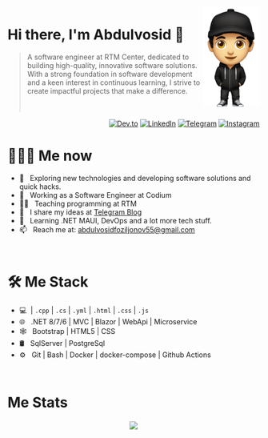 <img src="Снимок_экрана_2024-07-08_221721-removebg-preview.png" align="right" height="200"/>

# Hi there, I'm Abdulvosid 👋


> A software engineer at RTM Center, dedicated to building high-quality, innovative software solutions. With a strong foundation in software development and a keen interest in continuous learning, I strive to create impactful projects that make a difference.
<br/><br/><br/>

<p align="end">
<a href="https://dev.to/foziljonov7"><img alt="Dev.to" src="https://img.shields.io/badge/Dev.to-gray?style=flat-square&logo=dev-to"></a> 
<a href="https://www.linkedin.com/in/foziljonov7/"><img alt="LinkedIn" src="https://img.shields.io/badge/LinkedIn-gray?style=flat-square&logo=linkedin"></a>
<a href="https://t.me/AFoziljonov_Blog"><img alt="Telegram" src="https://img.shields.io/badge/telegram-gray?style=flat-square&logo=telegram"></a>
<a href="https://instagram.com/foziljonov777"><img alt="Instagram" src="https://img.shields.io/badge/instagram-gray?style=flat-square&logo=instagram"></a>
</p>

<h1> 👨🏻‍💻 Me now </h1>

- 🤔 &nbsp; Exploring new technologies and developing software solutions and quick hacks.
- 💼 &nbsp; Working as a Software Engineer at Codium
- 👨‍🏫 &nbsp; Teaching programming at RTM
- 📝 &nbsp; I share my ideas at [Telegram Blog](https://t.me/AFoziljonov_Blog)
- 🌱 &nbsp; Learning .NET MAUI, DevOps and a lot more tech stuff.
- 📫 &nbsp; Reach me at: abdulvosidfoziljonov55@gmail.com

<br/>

<h1>🛠 Me Stack</h1>

- 💻 &nbsp;| `.cpp` | `.cs` | `.yml` | `.html` | `.css` | `.js`
- 🌐 &nbsp; .NET 8/7/6 | MVC | Blazor | WebApi | Microservice
- 🕸 &nbsp; Bootstrap | HTML5 | CSS
- 🛢 &nbsp; SqlServer | PostgreSql
- ⚙️ &nbsp; Git | Bash | Docker | docker-compose | Github Actions

<br/>

<h1>Me Stats</h1>

<div align="center">
<a href="">
  <img align="center" src="https://github-readme-stats.vercel.app/api?username=foziljonov7&count_private=true&include_all_commits=true&show_icons=true&title_color=007bff&text_color=e7e7e7&icon_color=007bff&bg_color=171c28" />
<a />
<div>
 <br/>
